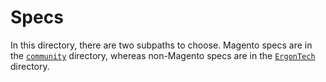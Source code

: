 # Specs

In this directory, there are two subpaths to choose. Magento specs are in the [`community`](community) directory, whereas non-Magento specs are in the [`ErgonTech`](ErgonTech) directory. 